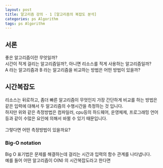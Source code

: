 ```yaml
---
layout: post
title: 알고리즘 강의 - 1 [알고리즘의 복잡도 분석]
categories: ps Algorithm
tags: ps Algorithm
---
```


## 서론
좋은 알고리즘이란 무엇일까?  
시간이 적게 걸리는 알고리즘일까?, 아니면 리소스를 적게 사용하는 알고리즘일까?  
A 라는 알고리즘과 B 라는 알고리즘을 비교하는 방법은 어떤 방법이 있을까?

## 시간복잡도
리소스는 뒤로하고, 좀더 빠른 알고리즘이 무엇인지 가장 간단하게 비교를 하는 방법은  
같은 입력에 대해서 두 알고리즘의 수행시간을 측정하는 것 입니다.  
하지만 위와 같은 측정방법은 컴파일러, cpu등의 하드웨어, 운영체제, 프로그래밍 언어
등과 같이 수많은 요인에 의해서 바뀔 수 있기 때문입니다.<br><br>
그렇다면 어떤 측정방법이 있을까요?<br>

### Big-O notation
Big O 표기법은 문제를 해결하는데 걸리는 시간과 입력의 함수 관계를 나타냅니다.  
예를 들어 어떤 알고리즘이 O(N) 의 시간복잡도라고 한다면 